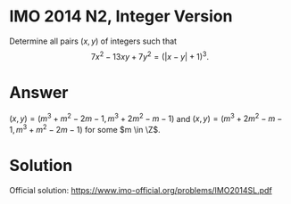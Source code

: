# IMO 2014 N2, Integer Version

Determine all pairs $(x, y)$ of integers such that
$$ 7x^2 - 13xy + 7y^2 = (|x - y| + 1)^3. $$



# Answer

$(x, y) = (m^3 + m^2 - 2m - 1, m^3 + 2m^2 - m - 1)$ and $(x, y) = (m^3 + 2m^2 - m - 1, m^3 + m^2 - 2m - 1)$ for some $m \in \Z$.



# Solution

Official solution: <https://www.imo-official.org/problems/IMO2014SL.pdf>
